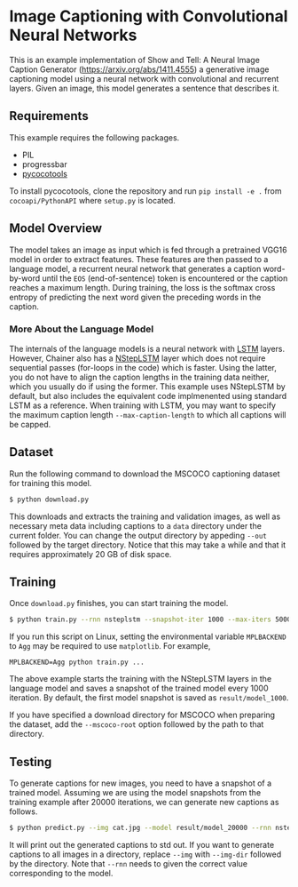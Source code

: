 # Image Captioning with Convolutional Neural Networks

This is an example implementation of Show and Tell: A Neural Image Caption Generator (https://arxiv.org/abs/1411.4555) a generative image captioning model using a neural network with convolutional and recurrent layers.
Given an image, this model generates a sentence that describes it.


## Requirements

This example requires the following packages.

- PIL
- progressbar
- [pycocotools](https://github.com/cocodataset/cocoapi/tree/master/PythonAPI)

To install pycocotools, clone the repository and run `pip install -e .` from `cocoapi/PythonAPI` where `setup.py` is located.

## Model Overview

The model takes an image as input which is fed through a pretrained VGG16 model in order to extract features.
These features are then passed to a language model, a recurrent neural network that generates a caption word-by-word until the `EOS` (end-of-sentence) token is encountered or the caption reaches a maximum length.
During training, the loss is the softmax cross entropy of predicting the next word given the preceding words in the caption.

### More About the Language Model

The internals of the language models is a neural network with [LSTM](https://docs.chainer.org/en/stable/reference/generated/chainer.links.LSTM.html) layers.
However, Chainer also has a [NStepLSTM](https://docs.chainer.org/en/stable/reference/generated/chainer.links.NStepLSTM.html) layer which does not require sequential passes (for-loops in the code) which is faster. Using the latter, you do not have to align the caption lengths in the training data neither, which you usually do if using the former.
This example uses NStepLSTM by default, but also includes the equivalent code implmenented using standard LSTM as a reference.
When training with LSTM, you may want to specify the maximum caption length `--max-caption-length` to which all captions will be capped.

## Dataset

Run the following command to download the MSCOCO captioning dataset for training this model.

```bash
$ python download.py
```

This downloads and extracts the training and validation images, as well as necessary meta data including captions to a `data` directory under the current folder.
You can change the output directory by appeding `--out` followed by the target directory.
Notice that this may take a while and that it requires approximately 20 GB of disk space.

## Training

Once `download.py` finishes, you can start training the model.

```bash
$ python train.py --rnn nsteplstm --snapshot-iter 1000 --max-iters 50000 --batch-size 128 --gpu 0
```

If you run this script on Linux, setting the environmental variable `MPLBACKEND` to `Agg` may be required to use `matplotlib`. For example,

```
MPLBACKEND=Agg python train.py ...
```

The above example starts the training with the NStepLSTM layers in the language model and saves a snapshot of the trained model every 1000 iteration.
By default, the first model snapshot is saved as `result/model_1000`.

If you have specified a download directory for MSCOCO when preparing the dataset, add the `--mscoco-root` option followed by the path to that directory.

## Testing

To generate captions for new images, you need to have a snapshot of a trained model.
Assuming we are using the model snapshots from the training example after 20000 iterations, we can generate new captions as follows.

```bash
$ python predict.py --img cat.jpg --model result/model_20000 --rnn nsteplstm --max-caption-length 30 --gpu 0
```

It will print out the generated captions to std out.
If you want to generate captions to all images in a directory, replace `--img` with `--img-dir` followed by the directory.
Note that `--rnn` needs to given the correct value corresponding to the model.
